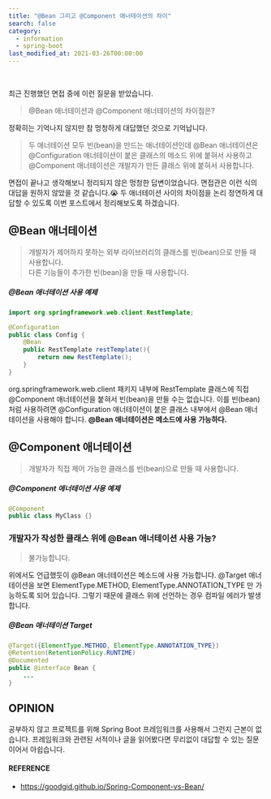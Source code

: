```yaml
---
title: "@Bean 그리고 @Component 애너테이션의 차이"
search: false
category:
  - information
  - spring-boot
last_modified_at: 2021-03-26T00:00:00
---
```


<br>

최근 진행했던 면접 중에 이런 질문을 받았습니다. 

> @Bean 애너테이션과 @Component 애너테이션의 차이점은?

정확히는 기억나지 않지만 참 멍청하게 대답했던 것으로 기억납니다.

> 두 애너테이션 모두 빈(bean)을 만드는 애너테이션인데 
> @Bean 애너테이션은 @Configuration 애너테이션이 붙은 클래스의 메소드 위에 붙혀서 사용하고 
> @Component 애너테이션은 개발자가 만든 클래스 위에 붙혀서 사용합니다. 

면접이 끝나고 생각해보니 정리되지 않은 멍청한 답변이었습니다. 
면접관은 이런 식의 대답을 원하지 않았을 것 같습니다.😭 
두 애너테이션 사이의 차이점을 논리 정연하게 대답할 수 있도록 이번 포스트에서 정리해보도록 하겠습니다.

## @Bean 애너테이션

> 개발자가 제어하지 못하는 외부 라이브러리의 클래스를 빈(bean)으로 만들 때 사용합니다.<br>
> 다른 기능들이 추가한 빈(bean)을 만들 때 사용합니다.

##### @Bean 애너테이션 사용 예제
```java
import org.springframework.web.client.RestTemplate;

@Configuration
public class Config {
    @Bean
    public RestTemplate restTemplate(){
        return new RestTemplate();
    }
}
```

org.springframework.web.client 패키지 내부에 RestTemplate 클래스에 직접 @Component 애너테이션을 붙혀서 빈(bean)을 만들 수는 없습니다. 
이를 빈(bean)처럼 사용하려면 @Configuration 애너테이션이 붙은 클래스 내부에서 @Bean 애너테이션을 사용해야 합니다. 
**@Bean 애너테이션은 메소드에 사용 가능하다.**

## @Component 애너테이션

> 개발자가 직접 제어 가능한 클래스를 빈(bean)으로 만들 때 사용합니다.

##### @Component 애너테이션 사용 예제
```java
@Component
public class MyClass {}
```

### 개발자가 작성한 클래스 위에 @Bean 애너테이션 사용 가능?

> 불가능합니다.

위에서도 언급했듯이 @Bean 애너테이션은 메소드에 사용 가능합니다. 
@Target 애너테이션을 보면 ElementType.METHOD, ElementType.ANNOTATION_TYPE 만 가능하도록 되어 있습니다. 
그렇기 때문에 클래스 위에 선언하는 경우 컴파일 에러가 발생합니다.

##### @Bean 애너테이션 Target
```java
@Target({ElementType.METHOD, ElementType.ANNOTATION_TYPE})
@Retention(RetentionPolicy.RUNTIME)
@Documented
public @interface Bean {
    ...
}
```

## OPINION
공부하지 않고 프로젝트를 위해 Spring Boot 프레임워크를 사용해서 그런지 근본이 없습니다. 
프레임워크와 관련된 서적이나 글을 읽어봤다면 무리없이 대답할 수 있는 질문이어서 아쉽습니다. 

#### REFERENCE
- <https://goodgid.github.io/Spring-Component-vs-Bean/>